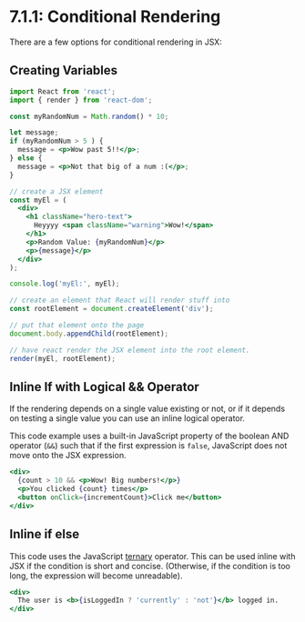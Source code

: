 # 7.1.1: Conditional Rendering

There are a few options for conditional rendering in JSX:

## Creating Variables

```jsx
import React from 'react';
import { render } from 'react-dom';

const myRandomNum = Math.random() * 10;

let message;
if (myRandomNum > 5 ) {
  message = <p>Wow past 5!!</p>;
} else {
  message = <p>Not that big of a num :(</p>;
}

// create a JSX element
const myEl = (
  <div>
    <h1 className="hero-text">
      Heyyyy <span className="warning">Wow!</span>
    </h1>
    <p>Random Value: {myRandomNum}</p>
    <p>{message}</p>
  </div>
);

console.log('myEl:', myEl);

// create an element that React will render stuff into
const rootElement = document.createElement('div');

// put that element onto the page
document.body.appendChild(rootElement);

// have react render the JSX element into the root element.
render(myEl, rootElement);
```

## Inline If with Logical && Operator

If the rendering depends on a single value existing or not, or if it depends on testing a single value you can use an inline logical operator.

This code example uses a built-in JavaScript property of the boolean AND operator \(`&&`\) such that if the first expression is `false`, JavaScript does not move onto the JSX expression.

```jsx
<div>
  {count > 10 && <p>Wow! Big numbers!</p>}
  <p>You clicked {count} times</p>
  <button onClick={incrementCount}>Click me</button>
</div>
```

## Inline if else

This code uses the JavaScript [ternary](https://developer.mozilla.org/en-US/docs/Web/JavaScript/Reference/Operators/Conditional_Operator) operator. This can be used inline with JSX if the condition is short and concise. \(Otherwise, if the condition is too long, the expression will become unreadable\).

```jsx
<div>
  The user is <b>{isLoggedIn ? 'currently' : 'not'}</b> logged in.
</div>
```

